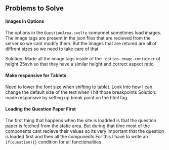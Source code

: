 ## Problems to Solve

#### Images in Options
The options in the `QuestionArea.svelte` componet sometimes load images. The image tags are present in the json files that are recieved from the server so we cant modify them. But the images that are retured are all of diffrent sizes so we need to take care of that 

Solution: Made all the image tags inside of the `.option-image-container` of height 25svh so that they have a similar height and correct aspect ratio 

#### Make responsive for Tablets
Need to lower the font size when shifting to tablet. Look into how I can change the default size of the text when I hit those breakpoints
Solution: made responsive by setting up break point on the html tag

#### Loading the Question Paper First
The first thing that happens when the site is loadded is that the question paper is fetched from the static area. But during that time most of the components cant recieve their values so its very important that the question is loaded first and then all the components 
For this I have to write an `if(question){}` condition for all functionalities
